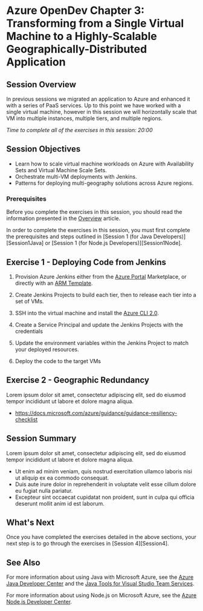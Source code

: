 # Azure OpenDev Chapter 3: Transforming from a Single Virtual Machine to a Highly-Scalable Geographically-Distributed Application

## Session Overview

In previous sessions we migrated an application to Azure and enhanced it with a series of PaaS services. Up to this point we have worked with a single virtual machine, however in this session we will horizontally scale that VM into multiple instances, multiple tiers, and multiple regions.

*Time to complete all of the exercises in this session: 20:00*

## Session Objectives

* Learn how to scale virtual machine workloads on Azure with Availability Sets and Virtual Machine Scale Sets.
* Orchestrate multi-VM deployments with Jenkins.
* Patterns for deploying multi-geography solutions across Azure regions.

### Prerequisites

Before you complete the exercises in this session, you should read the information presented in the [Overview] article.

In order to complete the exercises in this session, you must first complete the prerequisites and steps outlined in [Session 1 (for Java Developers)][Session1Java] or [Session 1 (for Node.js Developers)][Session1Node].

## Exercise 1 - Deploying Code from Jenkins

1. Provision Azure Jenkins either from the [Azure Portal](http://portal.azure.com) Marketplace, or directly with an [ARM Template](http://aka.ms/azjenkins).  

1. Create Jenkins Projects to build each tier, then to release each tier into a set of VMs.

1. SSH into the virtual machine and install the [Azure CLI 2.0](https://docs.microsoft.com/en-us/cli/azure/get-started-with-azure-cli). 

1. Create a Service Principal and update the Jenkins Projects with the credentials

1. Update the environment variables within the Jenkins Project to match your deployed resources.

1. Deploy the code to the target VMs

## Exercise 2 - Geographic Redundancy

Lorem ipsum dolor sit amet, consectetur adipiscing elit, sed do eiusmod tempor incididunt ut labore et dolore magna aliqua.

* https://docs.microsoft.com/azure/guidance/guidance-resiliency-checklist

## Session Summary

Lorem ipsum dolor sit amet, consectetur adipiscing elit, sed do eiusmod tempor incididunt ut labore et dolore magna aliqua.

* Ut enim ad minim veniam, quis nostrud exercitation ullamco laboris nisi ut aliquip ex ea commodo consequat.
* Duis aute irure dolor in reprehenderit in voluptate velit esse cillum dolore eu fugiat nulla pariatur.
* Excepteur sint occaecat cupidatat non proident, sunt in culpa qui officia deserunt mollit anim id est laborum.

## What's Next

Once you have completed the exercises detailed in the above sections, your next step is to go through the exercises in [Session 4][Session4].

## See Also

For more information about using Java with Microsoft Azure, see the [Azure Java Developer Center] and the [Java Tools for Visual Studio Team Services].

For more information about using Node.js on Microsoft Azure, see the [Azure Node.js Developer Center].

<!-- URL List -->

[Azure Java Developer Center]: https://azure.microsoft.com/develop/java/
[Java Tools for Visual Studio Team Services]: https://java.visualstudio.com/
[Azure Node.js Developer Center]: https://azure.microsoft.com/develop/nodejs/

[Overview]: ./README.md
[Chapter1Java]: ./chapter-1b-deploying-a-java-app-on-azure.md
[Chapter1Node]: ./chapter-1a-deploying-a-node.js-app-on-azure.md
[Chapter2Java]: ./chapter-2b-leveraging-managed-mongodb-and-redis-services-for-your-java-app.md
[Chapter2Node]: ./chapter-2a-leveraging-managed-mongodb-and-redis-services-for-your-node.js-app.md
[Chapter3]: ./chapter-3-transforming-from-a-single-vm-to-a-highly-scalable-geo-distributed-app.md
[Chapter4]: ./chapter-4-monitoring-your-azure-resources.md
[Chapter5]: ./chapter-5-automating-deployment-of-azure-resources-using-azure-resource-manager.md
[Chapter6]: ./chapter-6-managing-your-azure-resources-using-azure-cli.md
[Chapter7]: ./chapter-7-introduction-to-azure-container-service.md

<!-- IMG List -->
